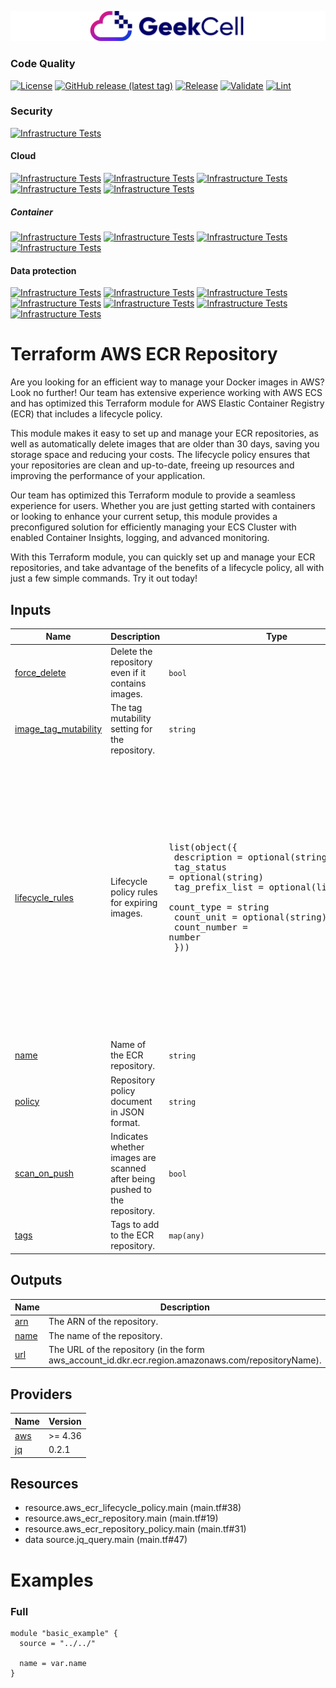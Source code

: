 <!-- BEGIN_TF_DOCS -->
[![Geek Cell GmbH](https://raw.githubusercontent.com/geekcell/template-terraform-module/main/docs/assets/logo.svg)](https://www.geekcell.io/)

### Code Quality
[![License](https://img.shields.io/github/license/geekcell/terraform-aws-ecr-repository)](https://github.com/geekcell/terraform-aws-ecr-repository/blob/master/LICENSE)
[![GitHub release (latest tag)](https://img.shields.io/github/v/release/geekcell/terraform-aws-ecr-repository?logo=github&sort=semver)](https://github.com/geekcell/terraform-aws-ecr-repository/releases)
[![Release](https://github.com/geekcell/terraform-aws-ecr-repository/actions/workflows/release.yaml/badge.svg)](https://github.com/geekcell/terraform-aws-ecr-repository/actions/workflows/release.yaml)
[![Validate](https://github.com/geekcell/terraform-aws-ecr-repository/actions/workflows/validate.yaml/badge.svg)](https://github.com/geekcell/terraform-aws-ecr-repository/actions/workflows/validate.yaml)
[![Lint](https://github.com/geekcell/terraform-aws-ecr-repository/actions/workflows/linter.yaml/badge.svg)](https://github.com/geekcell/terraform-aws-ecr-repository/actions/workflows/linter.yaml)

### Security
[![Infrastructure Tests](https://www.bridgecrew.cloud/badges/github/geekcell/terraform-aws-ecr-repository/general)](https://www.bridgecrew.cloud/link/badge?vcs=github&fullRepo=geekcell%2Fterraform-aws-ecr-repository&benchmark=INFRASTRUCTURE+SECURITY)

#### Cloud
[![Infrastructure Tests](https://www.bridgecrew.cloud/badges/github/geekcell/terraform-aws-ecr-repository/cis_aws)](https://www.bridgecrew.cloud/link/badge?vcs=github&fullRepo=geekcell%2Fterraform-aws-ecr-repository&benchmark=CIS+AWS+V1.2)
[![Infrastructure Tests](https://www.bridgecrew.cloud/badges/github/geekcell/terraform-aws-ecr-repository/cis_aws_13)](https://www.bridgecrew.cloud/link/badge?vcs=github&fullRepo=geekcell%2Fterraform-aws-ecr-repository&benchmark=CIS+AWS+V1.3)
[![Infrastructure Tests](https://www.bridgecrew.cloud/badges/github/geekcell/terraform-aws-ecr-repository/cis_azure)](https://www.bridgecrew.cloud/link/badge?vcs=github&fullRepo=geekcell%2Fterraform-aws-ecr-repository&benchmark=CIS+AZURE+V1.1)
[![Infrastructure Tests](https://www.bridgecrew.cloud/badges/github/geekcell/terraform-aws-ecr-repository/cis_azure_13)](https://www.bridgecrew.cloud/link/badge?vcs=github&fullRepo=geekcell%2Fterraform-aws-ecr-repository&benchmark=CIS+AZURE+V1.3)
[![Infrastructure Tests](https://www.bridgecrew.cloud/badges/github/geekcell/terraform-aws-ecr-repository/cis_gcp)](https://www.bridgecrew.cloud/link/badge?vcs=github&fullRepo=geekcell%2Fterraform-aws-ecr-repository&benchmark=CIS+GCP+V1.1)

##### Container
[![Infrastructure Tests](https://www.bridgecrew.cloud/badges/github/geekcell/terraform-aws-ecr-repository/cis_kubernetes_16)](https://www.bridgecrew.cloud/link/badge?vcs=github&fullRepo=geekcell%2Fterraform-aws-ecr-repository&benchmark=CIS+KUBERNETES+V1.6)
[![Infrastructure Tests](https://www.bridgecrew.cloud/badges/github/geekcell/terraform-aws-ecr-repository/cis_eks_11)](https://www.bridgecrew.cloud/link/badge?vcs=github&fullRepo=geekcell%2Fterraform-aws-ecr-repository&benchmark=CIS+EKS+V1.1)
[![Infrastructure Tests](https://www.bridgecrew.cloud/badges/github/geekcell/terraform-aws-ecr-repository/cis_gke_11)](https://www.bridgecrew.cloud/link/badge?vcs=github&fullRepo=geekcell%2Fterraform-aws-ecr-repository&benchmark=CIS+GKE+V1.1)
[![Infrastructure Tests](https://www.bridgecrew.cloud/badges/github/geekcell/terraform-aws-ecr-repository/cis_kubernetes)](https://www.bridgecrew.cloud/link/badge?vcs=github&fullRepo=geekcell%2Fterraform-aws-ecr-repository&benchmark=CIS+KUBERNETES+V1.5)

#### Data protection
[![Infrastructure Tests](https://www.bridgecrew.cloud/badges/github/geekcell/terraform-aws-ecr-repository/soc2)](https://www.bridgecrew.cloud/link/badge?vcs=github&fullRepo=geekcell%2Fterraform-aws-ecr-repository&benchmark=SOC2)
[![Infrastructure Tests](https://www.bridgecrew.cloud/badges/github/geekcell/terraform-aws-ecr-repository/pci)](https://www.bridgecrew.cloud/link/badge?vcs=github&fullRepo=geekcell%2Fterraform-aws-ecr-repository&benchmark=PCI-DSS+V3.2)
[![Infrastructure Tests](https://www.bridgecrew.cloud/badges/github/geekcell/terraform-aws-ecr-repository/pci_dss_v321)](https://www.bridgecrew.cloud/link/badge?vcs=github&fullRepo=geekcell%2Fterraform-aws-ecr-repository&benchmark=PCI-DSS+V3.2.1)
[![Infrastructure Tests](https://www.bridgecrew.cloud/badges/github/geekcell/terraform-aws-ecr-repository/iso)](https://www.bridgecrew.cloud/link/badge?vcs=github&fullRepo=geekcell%2Fterraform-aws-ecr-repository&benchmark=ISO27001)
[![Infrastructure Tests](https://www.bridgecrew.cloud/badges/github/geekcell/terraform-aws-ecr-repository/nist)](https://www.bridgecrew.cloud/link/badge?vcs=github&fullRepo=geekcell%2Fterraform-aws-ecr-repository&benchmark=NIST-800-53)
[![Infrastructure Tests](https://www.bridgecrew.cloud/badges/github/geekcell/terraform-aws-ecr-repository/hipaa)](https://www.bridgecrew.cloud/link/badge?vcs=github&fullRepo=geekcell%2Fterraform-aws-ecr-repository&benchmark=HIPAA)
[![Infrastructure Tests](https://www.bridgecrew.cloud/badges/github/geekcell/terraform-aws-ecr-repository/fedramp_moderate)](https://www.bridgecrew.cloud/link/badge?vcs=github&fullRepo=geekcell%2Fterraform-aws-ecr-repository&benchmark=FEDRAMP+%28MODERATE%29)

# Terraform AWS ECR Repository

Are you looking for an efficient way to manage your Docker images in AWS? Look no further! Our team has extensive
experience working with AWS ECS and has optimized this Terraform module for AWS Elastic Container Registry (ECR)
that includes a lifecycle policy.

This module makes it easy to set up and manage your ECR repositories, as well as automatically delete images that
are older than 30 days, saving you storage space and reducing your costs. The lifecycle policy ensures that your
repositories are clean and up-to-date, freeing up resources and improving the performance of your application.

Our team has optimized this Terraform module to provide a seamless experience for users. Whether you are just
getting started with containers or looking to enhance your current setup, this module provides a preconfigured
solution for efficiently managing your ECS Cluster with enabled Container Insights, logging, and advanced monitoring.

With this Terraform module, you can quickly set up and manage your ECR repositories, and take advantage of the
benefits of a lifecycle policy, all with just a few simple commands. Try it out today!

## Inputs

| Name | Description | Type | Default | Required |
|------|-------------|------|---------|:--------:|
| <a name="input_force_delete"></a> [force\_delete](#input\_force\_delete) | Delete the repository even if it contains images. | `bool` | `false` | no |
| <a name="input_image_tag_mutability"></a> [image\_tag\_mutability](#input\_image\_tag\_mutability) | The tag mutability setting for the repository. | `string` | `"MUTABLE"` | no |
| <a name="input_lifecycle_rules"></a> [lifecycle\_rules](#input\_lifecycle\_rules) | Lifecycle policy rules for expiring images. | <pre>list(object({<br>    description     = optional(string)<br>    tag_status      = optional(string)<br>    tag_prefix_list = optional(list(string))<br>    count_type      = string<br>    count_unit      = optional(string)<br>    count_number    = number<br>  }))</pre> | <pre>[<br>  {<br>    "count_number": 30,<br>    "count_type": "imageCountMoreThan",<br>    "description": "Keep the last 30 tagged images",<br>    "tag_prefix_list": [<br>      "latest",<br>      "prod",<br>      "sha"<br>    ],<br>    "tag_status": "tagged"<br>  },<br>  {<br>    "count_number": 10,<br>    "count_type": "sinceImagePushed",<br>    "count_unit": "days",<br>    "description": "Expire untagged images older than 10 days",<br>    "tag_status": "untagged"<br>  }<br>]</pre> | no |
| <a name="input_name"></a> [name](#input\_name) | Name of the ECR repository. | `string` | n/a | yes |
| <a name="input_policy"></a> [policy](#input\_policy) | Repository policy document in JSON format. | `string` | `null` | no |
| <a name="input_scan_on_push"></a> [scan\_on\_push](#input\_scan\_on\_push) | Indicates whether images are scanned after being pushed to the repository. | `bool` | `true` | no |
| <a name="input_tags"></a> [tags](#input\_tags) | Tags to add to the ECR repository. | `map(any)` | `{}` | no |

## Outputs

| Name | Description |
|------|-------------|
| <a name="output_arn"></a> [arn](#output\_arn) | The ARN of the repository. |
| <a name="output_name"></a> [name](#output\_name) | The name of the repository. |
| <a name="output_url"></a> [url](#output\_url) | The URL of the repository (in the form aws\_account\_id.dkr.ecr.region.amazonaws.com/repositoryName). |

## Providers

| Name | Version |
|------|---------|
| <a name="provider_aws"></a> [aws](#provider\_aws) | >= 4.36 |
| <a name="provider_jq"></a> [jq](#provider\_jq) | 0.2.1 |

## Resources

- resource.aws_ecr_lifecycle_policy.main (main.tf#38)
- resource.aws_ecr_repository.main (main.tf#19)
- resource.aws_ecr_repository_policy.main (main.tf#31)
- data source.jq_query.main (main.tf#47)

# Examples
### Full
```hcl
module "basic_example" {
  source = "../../"

  name = var.name
}
```
<!-- END_TF_DOCS -->
